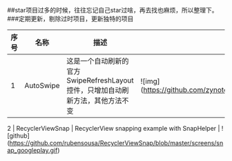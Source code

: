 ##star项目过多的时候，往往忘记自己star过啥，再去找也麻烦，所以整理下。
###定期更新，剔除过时项目，更新独特的项目


序号  | 名称  | 描述  |  效果图
--------- | --------  | --------  | --------
1  | AutoSwipe | 这是一个自动刷新的官方SwipeRefreshLayout控件，只增加自动刷新方法，其他方法不变 | ![img] (https://github.com/zynote/AutoSwipe/blob/master/app/ts.gif)

2  | RecyclerViewSnap | RecyclerView snapping example with SnapHelper | ![github] (https://github.com/rubensousa/RecyclerViewSnap/blob/master/screens/snap_googleplay.gif)


